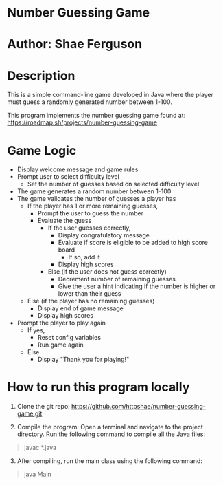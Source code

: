 # Number Guessing Game

# Author: Shae Ferguson

# Description
This is a simple command-line game developed in Java where the player must guess a randomly generated number between 1-100.

This program implements the number guessing game found at: https://roadmap.sh/projects/number-guessing-game

# Game Logic 
- Display welcome message and game rules
- Prompt user to select difficulty level
    - Set the number of guesses based on selected difficulty level
- The game generates a random number between 1-100
- The game validates the number of guesses a player has
    - If the player has 1 or more remaining guesses,
        - Prompt the user to guess the number
        - Evaluate the guess
            - If the user guesses correctly,
                - Display congratulatory message
                - Evaluate if score is eligible to be added to high score board
                    - If so, add it
                - Display high scores
            - Else (if the user does not guess correctly)
                - Decrement number of remaining guesses
                - Give the user a hint indicating if the number is higher or lower than their guess
    - Else (if the player has no remaining guesses)
        - Display end of game message
        - Display high scores
- Prompt the player to play again
    - If yes,
        - Reset config variables 
        - Run game again
    - Else
        - Display "Thank you for playing!"

# How to run this program locally

1. Clone the git repo: https://github.com/httpshae/number-guessing-game.git

2. Compile the program: Open a terminal and navigate to the project directory. Run the following command to compile all the Java files:
>javac *.java

3. After compiling, run the main class using the following command:
>java Main

